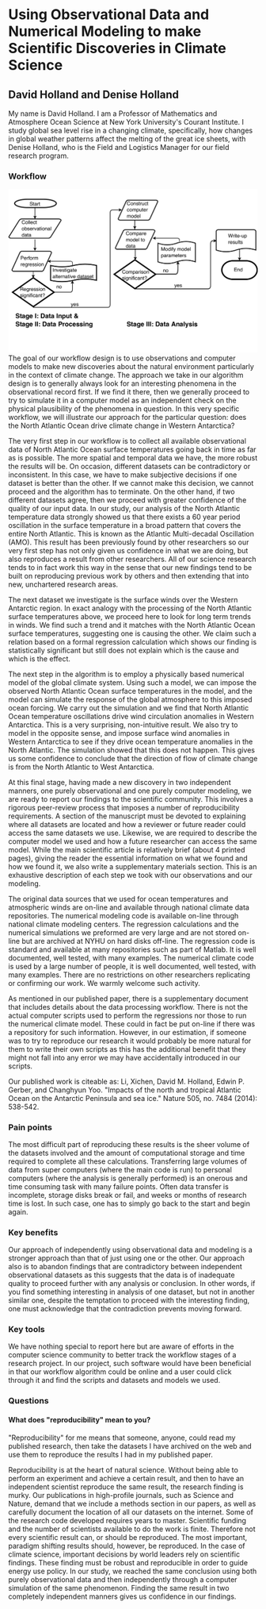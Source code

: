 Using Observational Data and Numerical Modeling to make Scientific Discoveries in Climate Science
=================================================================================================

David Holland and Denise Holland
--------------------------------

My name is David Holland. I am a Professor of Mathematics and Atmosphere Ocean Science at New York University's Courant Institute. I study global sea level rise in a changing climate, specifically, how changes in global weather patterns affect the melting of the great ice sheets, with Denise Holland, who is the Field and Logistics Manager for our field research program.

### Workflow

![Diagram](dholland.png) The goal of our workflow design is to use observations and computer models to make new discoveries about the natural environment particularly in the context of climate change. The approach we take in our algorithm design is to generally always look for an interesting phenomena in the observational record first. If we find it there, then we generally proceed to try to simulate it in a computer model as an independent check on the physical plausibility of the phenomena in question. In this very specific workflow, we will illustrate our approach for the particular question: does the North Atlantic Ocean drive climate change in Western Antarctica?

The very first step in our workflow is to collect all available observational data of North Atlantic Ocean surface temperatures going back in time as far as is possible. The more spatial and temporal data we have, the more robust the results will be. On occasion, different datasets can be contradictory or inconsistent. In this case, we have to make subjective decisions if one dataset is better than the other. If we cannot make this decision, we cannot proceed and the algorithm has to terminate. On the other hand, if two different datasets agree, then we proceed with greater confidence of the quality of our input data. In our study, our analysis of the North Atlantic temperature data strongly showed us that there exists a 60 year period oscillation in the surface temperature in a broad pattern that covers the entire North Atlantic. This is known as the Atlantic Multi-decadal Oscillation (AMO). This result has been previously found by other researchers so our very first step has not only given us confidence in what we are doing, but also reproduces a result from other researchers. All of our science research tends to in fact work this way in the sense that our new findings tend to be built on reproducing previous work by others and then extending that into new, unchartered research areas.

The next dataset we investigate is the surface winds over the Western Antarctic region. In exact analogy with the processing of the North Atlantic surface temperatures above, we proceed here to look for long term trends in winds. We find such a trend and it matches with the North Atlantic Ocean surface temperatures, suggesting one is causing the other. We claim such a relation based on a formal regression calculation which shows our finding is statistically significant but still does not explain which is the cause and which is the effect.

The next step in the algorithm is to employ a physically based numerical model of the global climate system. Using such a model, we can impose the observed North Atlantic Ocean surface temperatures in the model, and the model can simulate the response of the global atmosphere to this imposed ocean forcing. We carry out the simulation and we find that North Atlantic Ocean temperature oscillations drive wind circulation anomalies in Western Antarctica. This is a very surprising, non-intuitive result. We also try to model in the opposite sense, and impose surface wind anomalies in Western Antarctica to see if they drive ocean temperature anomalies in the North Atlantic. The simulation showed that this does not happen. This gives us some confidence to conclude that the direction of flow of climate change is from the North Atlantic to West Antarctica.

At this final stage, having made a new discovery in two independent manners, one purely observational and one purely computer modeling, we are ready to report our findings to the scientific community. This involves a rigorous peer-review process that imposes a number of reproducibility requirements. A section of the manuscript must be devoted to explaining where all datasets are located and how a reviewer or future reader could access the same datasets we use. Likewise, we are required to describe the computer model we used and how a future researcher can access the same model. While the main scientific article is relatively brief (about 4 printed pages), giving the reader the essential information on what we found and how we found it, we also write a supplementary materials section. This is an exhaustive description of each step we took with our observations and our modeling.

The original data sources that we used for ocean temperatures and atmospheric winds are on-line and available through national climate data repositories. The numerical modeling code is available on-line through national climate modeling centers. The regression calculations and the numerical simulations we preformed are very large and are not stored on-line but are archived at NYHU on hard disks off-line. The regression code is standard and available at many repositories such as part of Matlab. It is well documented, well tested, with many examples. The numerical climate code is used by a large number of people, it is well documented, well tested, with many examples. There are no restrictions on other researchers replicating or confirming our work. We warmly welcome such activity.

As mentioned in our published paper, there is a supplementary document that includes details about the data processing workflow. There is not the actual computer scripts used to perform the regressions nor those to run the numerical climate model. These could in fact be put on-line if there was a repository for such information. However, in our estimation, if someone was to try to reproduce our research it would probably be more natural for them to write their own scripts as this has the additional benefit that they might not fall into any error we may have accidentally introduced in our scripts.

Our published work is citeable as: Li, Xichen, David M. Holland, Edwin P. Gerber, and Changhyun Yoo. "Impacts of the north and tropical Atlantic Ocean on the Antarctic Peninsula and sea ice." Nature 505, no. 7484 (2014): 538-542.

### Pain points

The most difficult part of reproducing these results is the sheer volume of the datasets involved and the amount of computational storage and time required to complete all these calculations. Transferring large volumes of data from super computers (where the main code is run) to personal computers (where the analysis is generally performed) is an onerous and time consuming task with many failure points. Often data transfer is incomplete, storage disks break or fail, and weeks or months of research time is lost. In such case, one has to simply go back to the start and begin again.

### Key benefits

Our approach of independently using observational data and modeling is a stronger approach than that of just using one or the other. Our approach also is to abandon findings that are contradictory between independent observational datasets as this suggests that the data is of inadequate quality to proceed further with any analysis or conclusion. In other words, if you find something interesting in analysis of one dataset, but not in another similar one, despite the temptation to proceed with the interesting finding, one must acknowledge that the contradiction prevents moving forward.

### Key tools

We have nothing special to report here but are aware of efforts in the computer science community to better track the workflow stages of a research project. In our project, such software would have been beneficial in that our workflow algorithm could be online and a user could click through it and find the scripts and datasets and models we used.

### Questions

#### What does "reproducibility" mean to you?

"Reproducibility" for me means that someone, anyone, could read my published research, then take the datasets I have archived on the web and use them to reproduce the results I had in my published paper.

Reproducibility is at the heart of natural science. Without being able to perform an experiment and achieve a certain result, and then to have an independent scientist reproduce the same result, the research finding is murky. Our publications in high-profile journals, such as Science and Nature, demand that we include a methods section in our papers, as well as carefully document the location of all our datasets on the internet. Some of the research code developed requires years to master. Scientific funding and the number of scientists available to do the work is finite. Therefore not every scientific result can, or should be reproduced. The most important, paradigm shifting results should, however, be reproduced. In the case of climate science, important decisions by world leaders rely on scientific findings. These finding must be robust and reproducible in order to guide energy use policy. In our study, we reached the same conclusion using both purely observational data and then independently through a computer simulation of the same phenomenon. Finding the same result in two completely independent manners gives us confidence in our findings.
